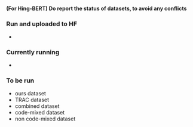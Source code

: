 #### (For Hing-BERT) Do report the status of datasets, to avoid any conflicts ####

### Run and uploaded to HF ###
* 
### Currently running ###
* 
### To be run ###
* ours dataset
* TRAC dataset
* combined dataset
* code-mixed dataset
* non code-mixed dataset


